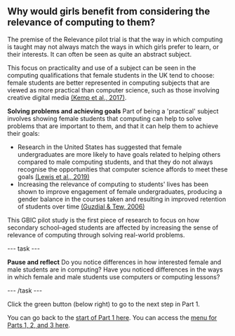 ## Why would girls benefit from considering the relevance of computing to them?

The premise of the Relevance pilot trial is that the way in which computing is taught may not always match the ways in which girls prefer to learn, or their interests. It can often be seen as quite an abstract subject.

This focus on practicality and use of a subject can be seen in the computing qualifications that female students in the UK tend to choose: female students are better represented in computing subjects that are viewed as more practical than computer science, such as those involving creative digital media [(Kemp et al., 2017)](https://www.bcs.org/media/3972/tracer-2017.pdf).

**Solving problems and achieving goals**
Part of being a 'practical' subject involves showing female students that computing can help to solve problems that are important to them, and that it can help them to achieve their goals:
+ Research in the United States has suggested that female undergraduates are more likely to have goals related to helping others compared to male computing students, and that they do not always recognise the opportunities that computer science affords to meet these goals [(Lewis et al., 2019)](https://dl.acm.org/doi/abs/10.1145/3291279.3339426)
+ Increasing the relevance of computing to students' lives has been shown to improve engagement of female undergraduates, producing a gender balance in the courses taken and resulting in improved retention of students over time [(Guzdial & Tew, 2006)](https://dl.acm.org/doi/abs/10.1145/1151588.1151597)

This GBIC pilot study is the first piece of research to focus on how secondary school–aged students are affected by increasing the sense of relevance of computing through solving real-world problems.

---  task ---

**Pause and reflect**
Do you notice differences in how interested female and male students are in computing? Have you noticed differences in the ways in which female and male students use computers or computing lessons? 

---  /task ---

Click the green button (below right) to go to the next step in Part 1.

You can go back to the [start of Part 1 here](https://projects.raspberrypi.org/en/projects/Year8-RelevanceTraining-Part1-GBICi4).
You can access the [menu for Parts 1, 2, and 3 here](https://projects.raspberrypi.org/en/pathways/year8-relevancetraining-gbici4).
